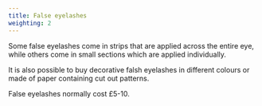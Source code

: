 ```yaml
---
title: False eyelashes
weighting: 2
---
```


Some false eyelashes come in strips that are applied across the entire eye, while others come in small sections which are applied individually.

It is also possible to buy decorative falsh eyelashes in different colours or made of paper containing cut out patterns.

False eyelashes normally cost £5-10.